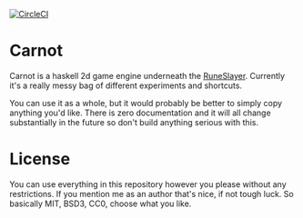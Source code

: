 [![CircleCI][circleci-badge]][circleci-buildlog]

# Carnot

Carnot is a haskell 2d game engine underneath the
[RuneSlayer][github-runslayer]. Currently it's a really messy bag of different
experiments and shortcuts.

You can use it as a whole, but it would probably be better to simply copy
anything you'd like. There is zero documentation and it will all change
substantially in the future so don't build anything serious with this.

# License

You can use everything in this repository however you please without any
restrictions. If you mention me as an author that's nice, if not tough luck.
So basically MIT, BSD3, CC0, choose what you like.

[github-runslayer]: https://github.com/MaxOw/RuneSlayer
[circleci-badge]: https://circleci.com/gh/MaxOw/Carnot.svg?style=svg
[circleci-buildlog]: https://circleci.com/gh/MaxOw/Carnot
